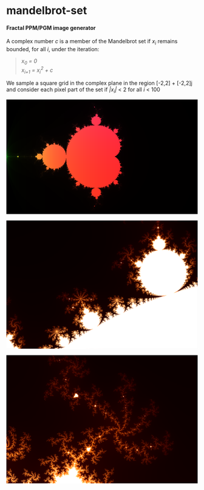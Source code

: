 # **mandelbrot-set**
#### Fractal PPM/PGM image generator

A complex number <VAR>c</VAR> is a member of the Mandelbrot set if <VAR>x<SUB>i</SUB></VAR> remains bounded, for all <VAR>i</VAR>, under the iteration:

<BLOCKQUOTE><VAR>x<SUB>0</SUB> = 0 </VAR><BR><VAR>x<SUB>i+1</SUB> =
  x<SUB>i</SUB><SUP>2</SUP> + c</VAR><BR></BLOCKQUOTE>

We sample a square grid in the complex plane in the region [-2,2] + [-2,2]j and consider each pixel part of the set if <VAR>|x<SUB>i</SUB>|</VAR> < 2 for all <VAR>i</VAR> < 100

![alt text](img/1.png)

![alt text](img/2.png)

![alt text](img/3.png)
